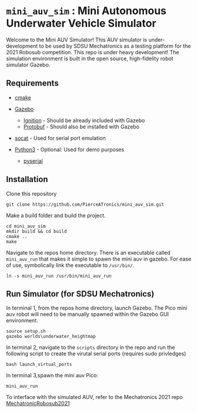 # `mini_auv_sim` : Mini Autonomous Underwater Vehicle Simulator

Welcome to the Mini AUV Simulator! This AUV simulator is under-development to be used by SDSU Mechatronics as a testing platform for the 2021 Robosub competition. This repo is under heavy development! The simulation environment is built in the open source, high-fidelity robot simulator Gazebo.

## Requirements
* [cmake](https://cmake.org/)
* [Gazebo](http://gazebosim.org/)
  * [Ignition](https://ignitionrobotics.org/) - Should be already included with Gazebo
  * [Protobuf](https://developers.google.com/protocol-buffers) - Should also be installed with Gazebo
  
* [socat](https://linux.die.net/man/1/socat) - Used for serial port emulation
* [Python3](https://www.python.org/downloads/) - Optional: Used for demo purposes
  * [pyserial](https://pypi.org/project/pyserial/)

## Installation

Clone this repository
```
git clone https://github.com/PierceATronics/mini_auv_sim.git
```

Make a build folder and build the project.
```
cd mini_auv_sim
mkdir build && cd build
cmake ..
make
```

Navigate to the repos home directory. There is an executable called `mini_auv_run` that makes it simple to spawn the mini auv in gazebo. For ease of use, symbolically link the executable to `/usr/bin/`.

```
ln -s mini_auv_run /usr/bin/mini_auv_run
```

## Run Simulator (for SDSU Mechatronics)

In terminal 1, from the repos home directory, launch Gazebo. The Pico mini auv robot will need to be manually spawned within the Gazebo GUI environment.
```
source setup.sh
gazebo worlds\underwater_heightmap
```

In terminal 2, navigate to the `scripts` directory in the repo and run the following script to create the virutal serial ports (requires sudo privledges)
```
bash launch_virtual_ports
```

In terminal 3,spawn the mini auv Pico:
```
mini_auv_run
```

To interface with the simulated AUV, refer to the Mechatronics 2021 repo [MechatronicRobosub2021](https://github.com/DOCgould/MechatronicsRobosub2021)







